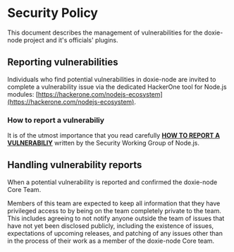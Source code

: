 # Security Policy

This document describes the management of vulnerabilities for the doxie-node project and it's officials' plugins.

## Reporting vulnerabilities

Individuals who find potential vulnerabilities in doxie-node are invited to complete a vulnerability issue via the dedicated HackerOne tool for Node.js modules: 
[https://hackerone.com/nodejs-ecosystem](https://hackerone.com/nodejs-ecosystem).

### How to report a vulnerabiliy

It is of the utmost importance that you read carefully [**HOW TO REPORT A VULNERABILIY**](https://github.com/nodejs/security-wg/blob/master/processes/third_party_vuln_process.md) written by the Security Working Group of Node.js.

## Handling vulnerability reports

When a potential vulnerability is reported and confirmed the doxie-node Core Team.

Members of this team are expected to keep all information that they have privileged access to by being
on the team completely private to the team. This includes agreeing to not notify anyone outside the
team of issues that have not yet been disclosed publicly, including the existence of issues,
expectations of upcoming releases, and patching of any issues other than in the process of their work
as a member of the doxie-node Core team.
